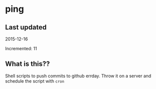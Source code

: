 # ping

## Last updated
2015-12-16

Incremented: 11

## What is this?? 
Shell scripts to push commits to github errday. Throw it on a server and schedule the script with `cron`

